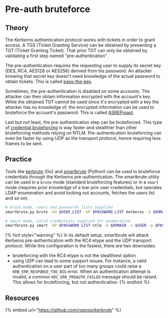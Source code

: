 # Pre-auth bruteforce

## Theory

The Kerberos authentication protocol works with tickets in order to grant access. A TGS \(Ticket Granting Service\) can be obtained by presenting a TGT \(Ticket Granting Ticket\). That prior TGT can only be obtained by validating a first step named "pre-authentication".

The pre-authentication requires the requesting user to supply its secret key \(DES, RC4, AES128 or AES256\) derived from his password. An attacker knowing that secret key doesn't need knowledge of the actual password to obtain tickets. This is called [pass-the-key](pass-the-key.md).

Sometimes, the pre-authentication is disabled on some accounts. The attacker can then obtain information encrypted with the account's key. While the obtained TGT cannot be used since it's encrypted with a key the attacker has no knowledge of, the encrypted information can be used to bruteforce the account's password. This is called [ASREProast](asreproast.md).

Last but not least, the pre-authentication step can be bruteforced. This type of [credential bruteforcing](../credentials/bruteforcing/) is way faster and stealthier than other bruteforcing methods relying on NTLM. Pre-authentication bruteforcing can even be faster by using UDP as the transport protocol, hence requiring less frames to be sent.

## Practice

Tools like [kerbrute](https://github.com/ropnop/kerbrute) \(Go\) and [smartbrute](https://github.com/ShutdownRepo/smartbrute) \(Python\) can be used to bruteforce credentials through the Kerberos pre-authentication. The smartbrute utility can be used in a `brute` mode \(standard bruteforcing features\) or in a `smart` mode \(requires prior knowledge of a low-priv user credentials, but operates LDAP enumeration and avoid locking out accounts, fetches the users list and so on\).

```bash
# brute mode, users and passwords lists supplied
smartbrute.py brute -bU $USER_LIST -bP $PASSWORD_LIST kerberos -d $DOMAIN

# smart mode, valid credentials supplied for enumeration
smartbrute.py smart -bP $PASSWORD_LIST ntlm -d $DOMAIN -u $USER -p $PASSWORD kerberos
```

{% hint style="warning" %}
In its default setup, smartbrute will attack Kerberos pre-authentication with the RC4 etype and the UDP transport protocol. While this configuration is the fastest, there are two downsides:

* bruteforcing with the RC4 etype is not the stealthiest option
* using UDP can lead to some support issues. For instance, a valid authentication on a user part of too many groups could raise a `KRB_ERR_RESPONSE_TOO_BIG` error. When an authentication attempt is invalid, a common `KDC_ERR_PREAUTH_FAILED` message should be raised. This allows for bruteforcing, but not authentication.
{% endhint %}

## Resources

{% embed url="https://github.com/ropnop/kerbrute" %}



